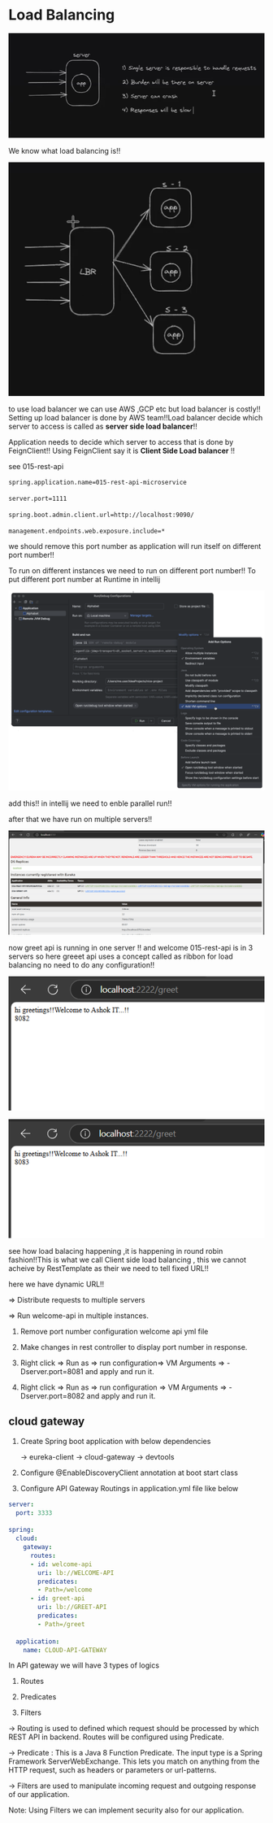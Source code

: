 # Load Balancing 

![img.png](img.png)

We know what load balancing is!!

![img_1.png](img_1.png)

to use load balancer we can use AWS ,GCP etc but load balancer is costly!!
Setting up load balancer is done by AWS team!!Load balancer decide which server to access 
is called as __server side load balancer__!!

Application needs to decide which server to access that is done by FeignClient!!
Using FeignClient say it is __Client Side Load balancer__ !!

see 015-rest-api 

```properties
spring.application.name=015-rest-api-microservice

server.port=1111

spring.boot.admin.client.url=http://localhost:9090/

management.endpoints.web.exposure.include=*

```
we should remove this port number as application will run itself on different port number!!

To run on different instances we need to run on different port number!!
To put different port number at Runtime in intellij 

![img_2.png](img_2.png)

add this!! in intellij we need to enble parallel run!!

after that we have run on multiple servers!!

![img_3.png](img_3.png)

now greet api is running in one server !! and welcome 015-rest-api is in 3 servers so 
here greeet api uses a concept called as ribbon for load balancing no need to do any
configuration!!

![img_4.png](img_4.png)

![img_5.png](img_5.png)

see how load balacing happening ,it is happening in round robin fashion!!This is what we 
call Client side load balancing , this we cannot acheive by RestTemplate as their we 
need to tell fixed URL!!

here we have dynamic URL!!

=> Distribute requests to multiple servers

=> Run welcome-api in multiple instances.

1) Remove port number configuration welcome api yml file

2) Make changes in rest controller to display port number in response.

3) Right click => Run as => run configuration=> VM Arguments => -Dserver.port=8081 and apply and run it.

4) Right click => Run as => run configuration => VM Arguments => -Dserver.port=8082 and apply and run it.

## cloud gateway

1) Create Spring boot application with below dependencies

   	-> eureka-client
   	-> cloud-gateway
   	-> devtools

2) Configure @EnableDiscoveryClient annotation at boot start class

3) Configure API Gateway Routings in application.yml file like below

```yml
server:
  port: 3333

spring:
  cloud:
    gateway:
      routes:
      - id: welcome-api
        uri: lb://WELCOME-API
        predicates:
        - Path=/welcome
      - id: greet-api
        uri: lb://GREET-API
        predicates:
        - Path=/greet
        
  application:
    name: CLOUD-API-GATEWAY
```

In API gateway we will have 3 types of logics

1) Routes

2) Predicates

3) Filters

-> Routing is used to defined which request should be processed by which REST API in backend. Routes will be configured using Predicate.

-> Predicate : This is a Java 8 Function Predicate. The input type is a Spring Framework ServerWebExchange. This lets you match on anything from the HTTP request, such as headers or parameters or url-patterns.

-> Filters are used to manipulate incoming request and outgoing response of our application.

Note: Using Filters we can implement security also for our application.